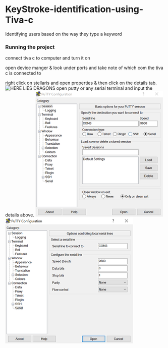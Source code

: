 # KeyStroke-identification-using-Tiva-c
Identifying users based on the way they type a keyword
### Running the project
connect tiva c to computer and turn it on

open device manger & look under ports and take note of which com the tiva c is connected to

right click on stellaris and open properties & then click on the details tab.
![HERE LIES DRAGONS](mangerscreen.png)
open putty or any serial terminal and input the details above.
![HERE LIES DRAGONS](putty1.png)
![HERE LIES DRAGONS](putty2.png)
